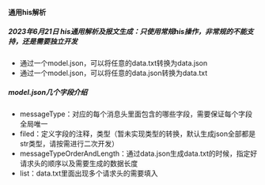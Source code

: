 #### 通用his解析  
##### 2023年6月21日 his通用解析及报文生成：只使用常规his操作，非常规的不能支持，还是需要独立开发
- 通过一个model.json，可以将任意的data.txt转换为data.json
- 通过一个model.json，可以将任意的data.json转换为data.txt
##### model.json几个字段介绍
- messageType：对应的每个消息头里面包含的哪些字段，需要保证每个字段全局唯一
- filed：定义字段的注释，类型（暂未实现类型的转换，默认生成json全部都是str类型，请按需进行二次开发）
- messageTypeOrderAndLength：通过data.json生成data.txt的时候，指定好请求头的顺序以及需要生成的数据长度
- list：data.txt里面出现多个请求头的需要填入